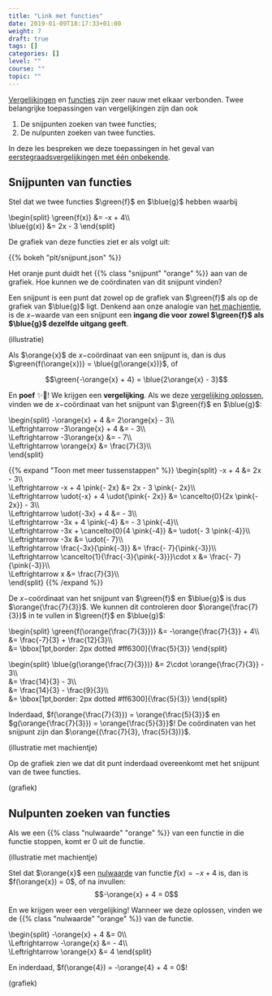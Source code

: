 ```yaml
---
title: "Link met functies"
date: 2019-01-09T18:17:33+01:00
weight: 7
draft: true
tags: []
categories: []
level: ""
course: ""
topic: ""
---
```

[Vergelijkingen](../intro) en [functies](../../functies/intro) zijn zeer nauw
met elkaar verbonden. Twee belangrijke toepassingen van vergelijkingen zijn dan
ook

1. De snijpunten zoeken van twee functies;
2. De nulpunten zoeken van twee functies.

In deze les bespreken we deze toepassingen in het geval van
[eerstegraadsvergelijkingen met één onbekende](../eerste_graad).

## Snijpunten van functies
Stel dat we twee functies $\green{f}$ en $\blue{g}$ hebben waarbij

\begin{split}
	\green{f(x)} &= -x + 4\\\\\
	\blue{g(x)} &= 2x - 3
\end{split}

De grafiek van deze functies ziet er als volgt uit:

{{% bokeh "plt/snijpunt.json" %}}

Het oranje punt duidt het {{% class "snijpunt" "orange" %}} aan van de grafiek. Hoe kunnen we de coördinaten van dit snijpunt vinden?

Een snijpunt is een punt dat zowel op de grafiek van $\green{f}$ als op de grafiek van $\blue{g}$ ligt. Denkend aan onze analogie van [het machientje](../../functies/intro#een-functie-is-een-machientje), is de $x-$waarde van een snijpunt een **ingang die voor zowel $\green{f}$ als $\blue{g}$ dezelfde uitgang geeft**.

(illustratie)

Als $\orange{x}$ de $x-$coördinaat van een snijpunt is, dan is dus $\green{f(\orange{x})} = \blue{g(\orange{x})}$, of

$$\green{-\orange{x} + 4} = \blue{2\orange{x} - 3}$$

En **poef** ✨🧙! We krijgen een **vergelijking**. Als we deze [vergelijking
oplossen](../eerste_graad), vinden we de $x-$coördinaat van het snijpunt van
$\green{f}$ en $\blue{g}$:

\begin{split}
	-\orange{x} + 4 &= 2\orange{x} - 3\\\\\
	\Leftrightarrow -3\orange{x} + 4 &= - 3\\\\\
	\Leftrightarrow -3\orange{x} &= - 7\\\\\
	\Leftrightarrow \orange{x} &= \frac{7}{3}\\\\\
\end{split}

{{% expand "Toon met meer tussenstappen" %}}
\begin{split}
	-x + 4 &= 2x - 3\\\\\
	\Leftrightarrow -x + 4 \pink{- 2x} &= 2x - 3 \pink{- 2x}\\\\\
	\Leftrightarrow \udot{-x} + 4 \udot{\pink{- 2x}} &= \cancelto{0}{2x \pink{- 2x}} - 3\\\\\
	\Leftrightarrow \udot{-3x} + 4 &= - 3\\\\\
	\Leftrightarrow -3x + 4 \pink{-4} &= - 3 \pink{-4}\\\\\
	\Leftrightarrow -3x + \cancelto{0}{4 \pink{-4}} &= \udot{- 3 \pink{-4}}\\\\\
	\Leftrightarrow -3x &= \udot{- 7}\\\\\
	\Leftrightarrow \frac{-3x}{\pink{-3}} &= \frac{- 7}{\pink{-3}}\\\\\
	\Leftrightarrow \cancelto{1}{\frac{-3}{\pink{-3}}}\cdot x &= \frac{- 7}{\pink{-3}}\\\\\
	\Leftrightarrow x &= \frac{7}{3}\\\\\
\end{split}
{{% /expand %}}

De $x-$coördinaat van het snijpunt van $\green{f}$ en $\blue{g}$ is dus
$\orange{\frac{7}{3}}$. We kunnen dit controleren door $\orange{\frac{7}{3}}$ in te vullen in $\green{f}$ en $\blue{g}$:

\begin{split}
	\green{f(\orange{\frac{7}{3}})} &= -\orange{\frac{7}{3}} + 4\\\\\
	&= \frac{-7}{3} + \frac{12}{3}\\\\\
	&= \bbox[1pt,border: 2px dotted #ff6300]{\frac{5}{3}}
\end{split}

\begin{split}
	\blue{g(\orange{\frac{7}{3}})} &= 2\cdot \orange{\frac{7}{3}} - 3\\\\\
	&= \frac{14}{3} - 3\\\\\
	&= \frac{14}{3} - \frac{9}{3}\\\\\
	&= \bbox[1pt,border: 2px dotted #ff6300]{\frac{5}{3}}
\end{split}

Inderdaad, $f(\orange{\frac{7}{3}}) = \orange{\frac{5}{3}}$ en $g(\orange{\frac{7}{3}}) = \orange{\frac{5}{3}}$! De coördinaten van het snijpunt zijn dan $\orange{(\frac{7}{3}, \frac{5}{3})}$.

(illustratie met machientje)

Op de grafiek zien we dat dit punt inderdaad overeenkomt met het snijpunt van de twee functies.

(grafiek)

## Nulpunten zoeken van functies
Als we een {{% class "nulwaarde" "orange" %}} van een functie in die functie stoppen, komt er $0$ uit de functie.

(illustratie met machientje)

Stel dat $\orange{x}$ een [nulwaarde](../../functies/nulpunten#nulwaarden-van-een-functie) van functie $f(x) = -x + 4$ is, dan is $f(\orange{x}) = 0$, of na invullen:
$$-\orange{x} + 4 = 0$$

En we krijgen weer een vergelijking! Wanneer we deze oplossen, vinden we de {{% class "nulwaarde" "orange" %}} van de functie.

\begin{split}
-\orange{x} + 4 &= 0\\\\\
\Leftrightarrow -\orange{x} &= - 4\\\\\
\Leftrightarrow \orange{x} &= 4
\end{split}

En inderdaad, $f(\orange{4}) = -\orange{4} + 4 = 0$!

(grafiek)